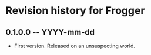 # Revision history for Frogger

## 0.1.0.0 -- YYYY-mm-dd

* First version. Released on an unsuspecting world.
